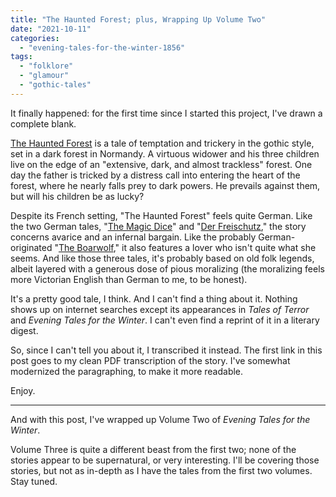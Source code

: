 ```yaml
---
title: "The Haunted Forest; plus, Wrapping Up Volume Two"
date: "2021-10-11"
categories: 
  - "evening-tales-for-the-winter-1856"
tags: 
  - "folklore"
  - "glamour"
  - "gothic-tales"
---
```


It finally happened: for the first time since I started this project, I've drawn a complete blank.

[The Haunted Forest](https://darktalessleuth.wordpress.com/wp-content/uploads/2021/10/hauntedforest.pdf) is a tale of temptation and trickery in the gothic style, set in a dark forest in Normandy. A virtuous widower and his three children live on the edge of an "extensive, dark, and almost trackless" forest. One day the father is tricked by a distress call into entering the heart of the forest, where he nearly falls prey to dark powers. He prevails against them, but will his children be as lucky?

<!--more-->

Despite its French setting, "The Haunted Forest" feels quite German. Like the two German tales, "[The Magic Dice](https://darktalessleuth.wordpress.com/2020/09/18/notes-on-the-magic-dice/)" and "[Der Freischutz](https://darktalessleuth.wordpress.com/2020/10/01/notes-on-der-freischutz/)," the story concerns avarice and an infernal bargain. Like the probably German-originated "[The Boarwolf](https://darktalessleuth.wordpress.com/2020/10/16/notes-on-the-boarwolf/)," it also features a lover who isn't quite what she seems. And like those three tales, it's probably based on old folk legends, albeit layered with a generous dose of pious moralizing (the moralizing feels more Victorian English than German to me, to be honest).

It's a pretty good tale, I think. And I can't find a thing about it. Nothing shows up on internet searches except its appearances in _Tales of Terror_ and _Evening Tales for the Winter_. I can't even find a reprint of it in a literary digest.

So, since I can't tell you about it, I transcribed it instead. The first link in this post goes to my clean PDF transcription of the story. I've somewhat modernized the paragraphing, to make it more readable.

Enjoy.

* * *

And with this post, I've wrapped up Volume Two of _Evening Tales for the Winter_.

Volume Three is quite a different beast from the first two; none of the stories appear to be supernatural, or very interesting. I'll be covering those stories, but not as in-depth as I have the tales from the first two volumes. Stay tuned.
